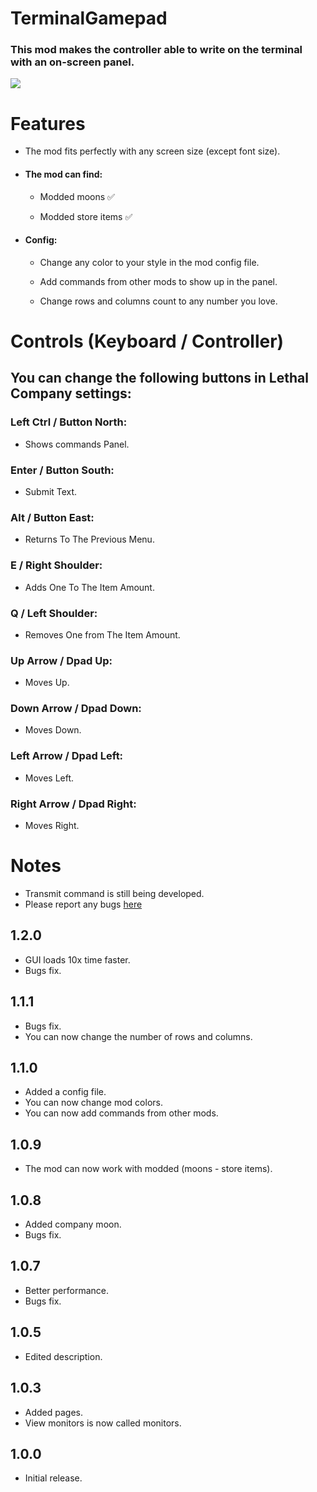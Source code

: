 
# TerminalGamepad
### This mod makes the controller able to write on the terminal with an on-screen panel.

![](https://i.imgur.com/H06o4rj.png)

# Features
+ The mod fits perfectly with any screen size (except font size).

+ #### The mod can find:
  + Modded moons ✅

  + Modded store items ✅

+ #### Config:
  + Change any color to your style in the mod config file.

  + Add commands from other mods to show up in the panel.

  + Change rows and columns count to any number you love.


# Controls (Keyboard / Controller)
## You can change the following buttons in Lethal Company settings:

### Left Ctrl / Button North:

+ Shows commands Panel.

### Enter / Button South:

+ Submit Text.

### Alt / Button East:

+ Returns To The Previous Menu.

### E / Right Shoulder:

+ Adds One To The Item Amount.

### Q / Left Shoulder:

+ Removes One from The Item Amount.

### Up Arrow / Dpad Up:

+ Moves Up.

### Down Arrow / Dpad Down:

+ Moves Down.

### Left Arrow / Dpad Left:

+ Moves Left.

### Right Arrow / Dpad Right:

+ Moves Right.

# Notes
+ Transmit command is still being developed.
+ Please report any bugs [here](https://discord.com/channels/1168655651455639582/1201370625428705450)

## 1.2.0
+ GUI loads 10x time faster.
+ Bugs fix.

## 1.1.1
+ Bugs fix.
+ You can now change the number of rows and columns.

## 1.1.0
+ Added a config file.
+ You can now change mod colors.
+ You can now add commands from other mods.

## 1.0.9
+ The mod can now work with modded (moons - store items).

## 1.0.8
+ Added company moon.
+ Bugs fix.

## 1.0.7
+ Better performance.
+ Bugs fix.

## 1.0.5
+ Edited description.

## 1.0.3
+ Added pages.
+ View monitors is now called monitors.

## 1.0.0
+ Initial release.